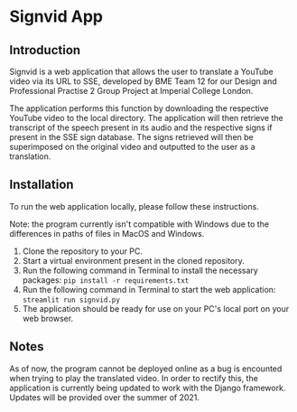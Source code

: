 # Signvid App

## Introduction
Signvid is a web application that allows the user to translate a YouTube video via its URL to SSE, developed by BME Team 12 for our Design and Professional Practise 2 Group Project at Imperial College London.

The application performs this function by downloading the respective YouTube video to the local directory. The application will then retrieve the transcript of the speech present in its audio and the respective signs if present in the SSE sign database. The signs retrieved will then be superimposed on the original video and outputted to the user as a translation. 

## Installation
To run the web application locally, please follow these instructions.

Note: the program currently isn't compatible with Windows due to the differences in paths of files in MacOS and Windows.

1. Clone the repository to your PC.
2. Start a virtual environment present in the cloned repository.
3. Run the following command in Terminal to install the necessary packages: ```pip install -r requirements.txt```
4. Run the following command in Terminal to start the web application: ```streamlit run signvid.py```
5. The application should be ready for use on your PC's local port on your web browser.

## Notes
As of now, the program cannot be deployed online as a bug is encounted when trying to play the translated video. In order to rectify this, the application is currently being updated to work with the Django framework. Updates will be provided over the summer of 2021.
